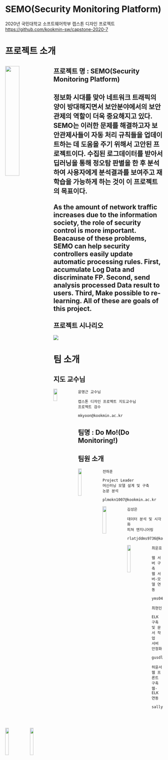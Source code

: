 # SEMO(Security Monitoring Platform)
2020년 국민대학교 소프트웨어학부 캡스톤 디자인 프로젝트 <br>
https://github.com/kookmin-sw/capstone-2020-7


# 프로젝트 소개

<img align="left" width="30%" height="30%" src="https://i.imgur.com/JlF1Rgj.png"></img>
**프로젝트 명 : SEMO(Security Monitoring Platform)**
---
정보화 시대를 맞아 네트워크 트래픽의 양이 방대해지면서 보안분야에서의 보안 관제의 역할이 더욱 중요해지고 있다. SEMO는 이러한 문제를 해결하고자 보안관제사들이 자동 처리 규칙들을 업데이트하는 데 도움을 주기 위해서 고안된 프로젝트이다. 수집된 로그데이터를 받아서 딥러닝을 통해 정오탐 판별을 한 후 분석하여 사용자에게 분석결과를 보여주고 재학습을 가능하게 하는 것이 이 프로젝트의 목표이다.<br><br>
As the amount of network traffic increases due to the information society, the role of security control is more important. Beacause of these problems, SEMO can help security controllers easily update automatic processing rules. First, accumulate Log Data and discriminate FP. Second, send analysis processed Data result to users. Third, Make possible to re-learning. All of these are goals of this project.
<br></br>
**프로젝트 시나리오**
---
<img src="https://i.imgur.com/y4tSq5l.png">

# 팀 소개

## 지도 교수님
<img align="left" width="15%" height="10%" src="https://wfile.kookmin.ac.kr/data/www/profile/2010/05/5c5e79ff50d88e225749756b6403b56d.gif"></img>
```
윤명근 교수님

캡스톤 디자인 프로젝트 지도교수님
프로젝트 검수

mkyoon@kookmin.ac.kr
```

## 팀명 : Do Mo!(Do Monitoring!)
## 팀원 소개

<img align="left" width="15%" height="15%" src="https://i.imgur.com/ww2devO.png"></img>
```
전하훈

Project Leader
머신러닝 모델 설계 및 구축
논문 분석

plmokn1007@kookmin.ac.kr

```

<img align="left" width="15%" height="15%" src="https://i.imgur.com/ww2devO.png"></img>
```
김성은

데이터 분석 및 시각화
피쳐 엔지니어링

rlatjddms9736@kookmin.ac.kr

```

<img align="left" width="15%" height="15%" src="https://i.imgur.com/ww2devO.png"></img>
```
최운호

웹 서버 구축
웹 서버-모델 연동

yms04089@kookmin.ac.kr

```

<img align="left" width="15%" height="15%" src="https://i.imgur.com/ww2devO.png"></img>
```
최현인

ELK 구축 및 문서 작업
서버 안정화

gusdlsdlek@kookmin.ac.kr

```

<img align="left" width="15%" height="15%" src="https://i.imgur.com/ww2devO.png"></img>
```
허윤서
웹 프론트 구축
웹-ELK 연동

sally159357@kookmin.ac.kr

```



